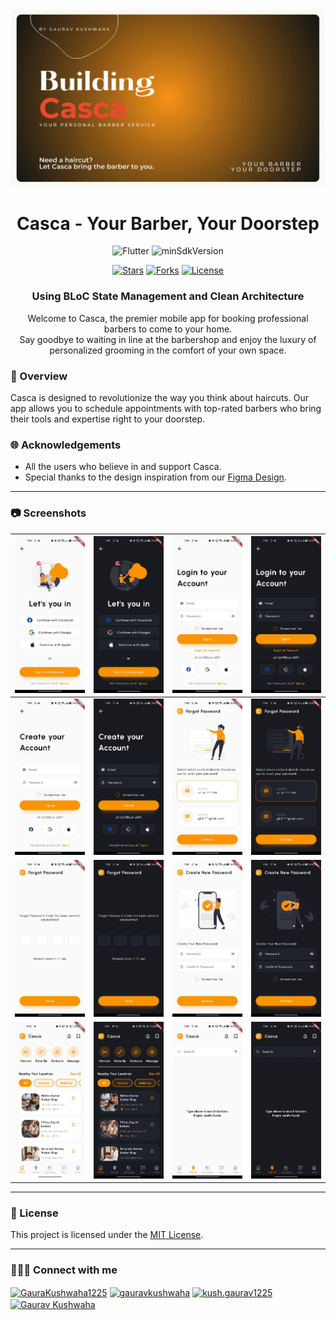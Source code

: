 <div align="center">
   <img src="readme_assets/banner.gif"/>
   <h1>Casca - Your Barber, Your Doorstep</h1>
</div>
<div align="center">

![Flutter](https://img.shields.io/badge/Platform-Flutter-blue)
![minSdkVersion](https://img.shields.io/badge/minSdkVersion-16-green.svg)

<p align='center'>
 <p align='center'>
    <a href='https://github.com/Gaurav-Kushwaha-1225/Casca/stargazers'><img alt='Stars' src='https://img.shields.io/github/stars/Gaurav-Kushwaha-1225/Casca?color=abc0d3'/></a>
    <a href='https://github.com/Gaurav-Kushwaha-1225/Casca/forks'><img alt='Forks' src='https://img.shields.io/github/forks/Gaurav-Kushwaha-1225/Casca?color=abc0d3'/></a>
    <a href='https://github.com/Gaurav-Kushwaha-1225/Casca/blob/master/LICENSE'><img alt='License' src='https://img.shields.io/github/license/Gaurav-Kushwaha-1225/Casca?color=abc0d3'/></a>

   <h3>Using BLoC State Management and Clean Architecture</h3>
    
 </p>
</p>
</div>

<p align='center'> Welcome to Casca, the premier mobile app for booking professional barbers to come to your home.<br>Say goodbye to waiting in line at the barbershop and enjoy the luxury of personalized grooming in the comfort of your own space. </p>

### 💇 Overview

Casca is designed to revolutionize the way you think about haircuts. Our app allows you to schedule appointments with top-rated barbers who bring their tools and expertise right to your doorstep.

### 🌐 Acknowledgements

- All the users who believe in and support Casca.
- Special thanks to the design inspiration from our [Figma Design](https://www.figma.com/design/mc9H8nnbUFP8wG1LBjHVSf/Casca---Barber-%26-Salon-App-UI-Kit-(Preview)-(Copy)?m=auto&fuid=1211050345159188393).

---

### 📷 Screenshots

| <img src="readme_assets/onboarding.jpg"/>      | <img src="readme_assets/onboarding_dark.jpg"/>      | <img src="readme_assets/login.jpg"/>      | <img src="readme_assets/login_dark.jpg"/>      |
|-----------------------------------------------|----------------------------------------------| ------------------------------------------- | ---------------------------------------------- |
| <img src="readme_assets/signup.jpg"/> | <img src="readme_assets/signup_dark.jpg"/> | <img src="readme_assets/forgot_1.jpg"/> | <img src="readme_assets/forgot_1_dark.jpg"/> |
| <img src="readme_assets/forgot_2.jpg"/>        | <img src="readme_assets/forgot_2_dark.jpg"/>  | <img src="readme_assets/forgot_3.jpg"/>       | <img src="readme_assets/forgot_3_dark.jpg"/>        |
| <img src="readme_assets/home.jpg"/>         | <img src="readme_assets/home_dark.jpg"/>         |  <img src="readme_assets/explore.jpg"/>         |   <img src="readme_assets/explore_dark.jpg"/>         |


---

### 📃 License

This project is licensed under the [MIT License](./LICENSE).

---

### 👨🏻‍💻 Connect with me

<p align="left">

<a href="https://twitter.com/GauravKush1225" target="blank"><img align="center" src="https://raw.githubusercontent.com/rahuldkjain/github-profile-readme-generator/master/src/images/icons/Social/twitter.svg" alt="GauraKushwaha1225" height="30" width="40" /></a>
<a href="https://www.linkedin.com/in/gaurav-kushwaha-330a39251/" target="blank"><img align="center" src="https://raw.githubusercontent.com/rahuldkjain/github-profile-readme-generator/master/src/images/icons/Social/linked-in-alt.svg" alt="gauravkushwaha" height="30" width="40" /></a>
<a href="https://www.instagram.com/kush.gaurav12/" target="blank"><img align="center" src="https://raw.githubusercontent.com/rahuldkjain/github-profile-readme-generator/master/src/images/icons/Social/instagram.svg" alt="kush.gaurav1225" height="30" width="40" /></a>
<a href="https://www.youtube.com/@gauravkushwaha7207" target="blank"><img align="center" src="https://raw.githubusercontent.com/rahuldkjain/github-profile-readme-generator/master/src/images/icons/Social/youtube.svg" alt="Gaurav Kushwaha" height="30" width="40" /></a>

</p>
